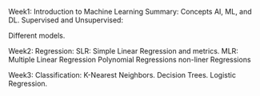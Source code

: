 Week1: Introduction to Machine Learning
Summary: Concepts AI, ML, and DL.
Supervised and Unsupervised:

Different models.

Week2: Regression:
SLR: Simple Linear Regression and metrics. 
MLR: Multiple Linear Regression
Polynomial Regressions
non-liner Regressions

Week3: Classification:
K-Nearest Neighbors.
Decision Trees.
Logistic Regression.
